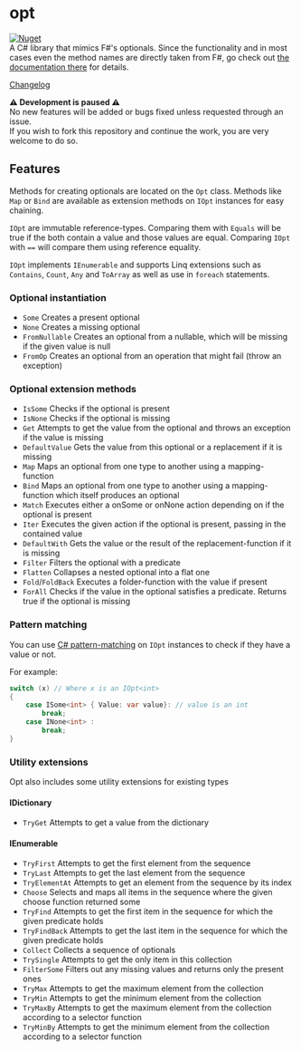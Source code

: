 # opt

[![Nuget](https://img.shields.io/nuget/v/ComradeVanti.CSharpTools.Opt)](https://www.nuget.org/packages/ComradeVanti.CSharpTools.Opt)  
A C# library that mimics F#'s optionals. Since the functionality and in most
cases even the method names are directly taken from F#, go check
out [the documentation there](https://fsharp.github.io/fsharp-core-docs/reference/fsharp-core-optionmodule.html)
for details.

[Changelog](https://github.com/ComradeVanti/opt-csharp/blob/main/CHANGELOG.md)

**⚠️ Development is paused ⚠️**  
No new features will be added or bugs fixed unless requested through an issue.  
If you wish to fork this repository and continue the work, you are very welcome
to do so.

## Features

Methods for creating optionals are located on the `Opt` class. Methods
like `Map` or `Bind` are available as extension methods on `IOpt` instances for
easy chaining.

`IOpt` are immutable reference-types. Comparing them with `Equals` will be true
if the both contain a value and those values are equal. Comparing `IOpt`
with `==` will compare them using reference equality.

`IOpt` implements `IEnumerable` and supports Linq extensions such
as `Contains`, `Count`, `Any` and `ToArray` as well as use in `foreach`
statements.

### Optional instantiation

- `Some` Creates a present optional
- `None` Creates a missing optional
- `FromNullable` Creates an optional from a nullable, which will be missing if
  the given value is null
- `FromOp` Creates an optional from an operation that might fail (throw an
  exception)

### Optional extension methods

- `IsSome` Checks if the optional is present
- `IsNone` Checks if the optional is missing
- `Get` Attempts to get the value from the optional and throws an exception if
  the value is missing
- `DefaultValue` Gets the value from this optional or a replacement if it is
  missing
- `Map` Maps an optional from one type to another using a mapping-function
- `Bind` Maps an optional from one type to another using a mapping-function
  which itself produces an optional
- `Match` Executes either a onSome or onNone action depending on if the optional
  is present
- `Iter`  Executes the given action if the optional is present, passing in the
  contained value
- `DefaultWith` Gets the value or the result of the replacement-function if it
  is missing
- `Filter` Filters the optional with a predicate
- `Flatten` Collapses a nested optional into a flat one
- `Fold`/`FoldBack` Executes a folder-function with the value if present
- `ForAll` Checks if the value in the optional satisfies a predicate. Returns
  true if the optional is missing

### Pattern matching

You can
use [C# pattern-matching](https://learn.microsoft.com/en-us/dotnet/csharp/fundamentals/functional/pattern-matching)
on `IOpt` instances to check if they have a value or not.

For example:

```csharp
switch (x) // Where x is an IOpt<int>
{
    case ISome<int> { Value: var value}: // value is an int
        break;
    case INone<int> :
        break;
}
```

### Utility extensions

Opt also includes some utility extensions for existing types

#### IDictionary

- `TryGet` Attempts to get a value from the dictionary

#### IEnumerable

- `TryFirst` Attempts to get the first element from the sequence
- `TryLast` Attempts to get the last element from the sequence
- `TryElementAt` Attempts to get an element from the sequence by its index
- `Choose` Selects and maps all items in the sequence where the given choose
  function returned some
- `TryFind` Attempts to get the first item in the sequence for which the given
  predicate holds
- `TryFindBack` Attempts to get the last item in the sequence for which the
  given predicate holds
- `Collect` Collects a sequence of optionals
- `TrySingle` Attempts to get the only item in this collection
- `FilterSome` Filters out any missing values and returns only the present ones
- `TryMax` Attempts to get the maximum element from the collection
- `TryMin` Attempts to get the minimum element from the collection
- `TryMaxBy` Attempts to get the maximum element from the collection according
  to a selector function
- `TryMinBy` Attempts to get the minimum element from the collection according
  to a selector function
